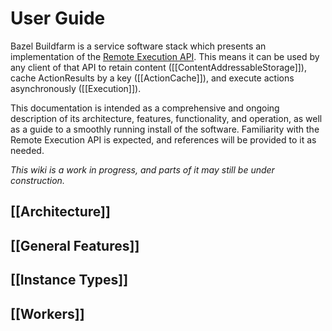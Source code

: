 # User Guide

Bazel Buildfarm is a service software stack which presents an implementation of the [Remote Execution API](https://github.com/bazelbuild/remote-apis). This means it can be used by any client of that API to retain content ([[ContentAddressableStorage]]), cache ActionResults by a key ([[ActionCache]]), and execute actions asynchronously ([[Execution]]).

This documentation is intended as a comprehensive and ongoing description of its architecture, features, functionality, and operation, as well as a guide to a smoothly running install of the software. Familiarity with the Remote Execution API is expected, and references will be provided to it as needed.

_This wiki is a work in progress, and parts of it may still be under construction._

## [[Architecture]]
## [[General Features]]
## [[Instance Types]]
## [[Workers]]